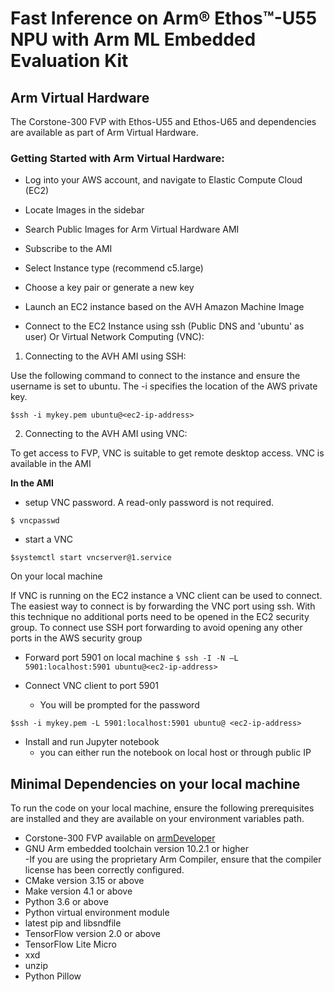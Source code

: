 # Fast Inference on Arm® Ethos™-U55 NPU with Arm ML Embedded Evaluation Kit


## Arm Virtual Hardware


The Corstone-300 FVP with Ethos-U55 and Ethos-U65 and dependencies are available as part of Arm Virtual Hardware. 

###  Getting Started with Arm Virtual Hardware:

- Log into your AWS account, and navigate to Elastic Compute Cloud (EC2)
    
- Locate Images in the sidebar

- Search Public Images for Arm Virtual Hardware AMI

- Subscribe to the AMI

- Select Instance type (recommend c5.large)

- Choose a key pair or generate a new key

- Launch an EC2 instance based on the AVH Amazon Machine Image

- Connect to the EC2 Instance using ssh (Public DNS and 'ubuntu' as user) Or Virtual Network Computing (VNC):

1. Connecting to the AVH AMI using SSH:

Use the following command to connect to the instance and ensure the username is set to ubuntu. The -i specifies the
location of the AWS private key.

`$ssh -i mykey.pem ubuntu@<ec2-ip-address>`

2. Connecting to the AVH AMI using VNC:

To get access to FVP, VNC is suitable to get remote desktop access. VNC is available in the AMI

**In the AMI**

- setup VNC password. A read-only password is not required.

`$ vncpasswd`

- start a VNC

`$systemctl start vncserver@1.service`

On your local machine

If VNC is running on the EC2 instance a VNC client can be used to connect. The easiest way to connect is by forwarding
the VNC port using ssh. With this technique no additional ports need to be opened in the EC2 security group. To connect
use SSH port forwarding to avoid opening any other ports in the AWS security group

- Forward port 5901 on local machine `$ ssh -I -N –L 5901:localhost:5901 ubuntu@<ec2-ip-address>`

- Connect VNC client to port 5901

    - You will be prompted for the password
    
`$ssh -i mykey.pem -L 5901:localhost:5901 ubuntu@ <ec2-ip-address>`

- Install and run Jupyter notebook
    - you can either run the notebook on local host or through public IP 

## Minimal Dependencies on your local machine


To run the code on your local machine, ensure the following prerequisites are installed and they are available on your environment variables path.


- Corstone-300 FVP available on [armDeveloper](https://developer.arm.com/tools-and-software/simulation-models/fixed-virtual-platforms) 
- GNU Arm embedded toolchain version 10.2.1 or higher  
    -If you are using the proprietary Arm Compiler, ensure that the compiler license has been correctly configured.
- CMake version 3.15 or above 
- Make version 4.1 or above
- Python 3.6 or above 
- Python virtual environment module 
- latest pip and libsndfile
- TensorFlow version 2.0 or above
- TensorFlow Lite Micro
- xxd
- unzip
- Python Pillow



